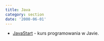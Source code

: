 ```yaml
---
title: Java
category: section
date: '2000-06-01'
---
```


*   [JavaStart](http://javastart.pl/) - kurs programowania w Javie.
